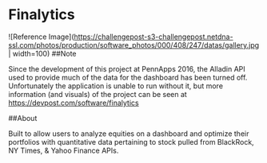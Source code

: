 # Finalytics

![Reference Image](https://challengepost-s3-challengepost.netdna-ssl.com/photos/production/software_photos/000/408/247/datas/gallery.jpg | width=100) 
##Note

Since the development of this project at PennApps 2016, the Alladin API used to provide much of the data for the dashboard has been turned off. Unfortunately the application is unable to run without it, but more information (and visuals) of the project can be seen at https://devpost.com/software/finalytics

##About

Built to allow users to analyze equities on a dashboard and optimize their portfolios
with quantitative data pertaining to stock pulled from BlackRock, NY Times, & Yahoo
Finance APIs.



